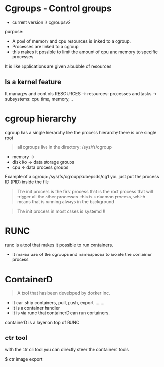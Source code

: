 # Cgroups - Control groups
- current version is cgroupsv2

purpose:
- A pool of memory and cpu resources is linked to a cgroup.
- Processes are linked to a cgroup
- this makes it possible to limit the amount of cpu and memory to specific processes

It is like applications are given a bubble of resources 
## Is a kernel feature
It manages and controls RESOURCES
-> resources: processes and tasks
-> subsystems: cpu time, memory,...


# cgroup hierarchy

cgroup has a single hierarchy like the process hierarchy there is one single root
>all cgroups live in the directory:
>/sys/fs/cgroup 

- memory ->
- disk i/o -> data storage groups
- cpu -> data process groups

Example of a cgroup:    /sys/fs/cgroup/kubepods/cg1
you just put the process ID (PID) inside the file

> The init process is the first process that is the root process that will trigger all the other processes. this is a daemon process, which means that is running always in the background

> The init process in most cases is systemd !!


# RUNC

runc is a tool that makes it possible to run containers. 
- It makes use of the cgroups and namespaces to isolate the container process


# ContainerD

> A tool that has been developed by docker inc.

- It can ship containers, pull, push, export, .......
- It is a container handler
- It is via runc that containerD can run containers.

containerD is a layer on top of RUNC


## ctr tool
with the ctr cli tool you can directly steer the containerd tools

$ ctr image export